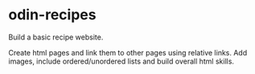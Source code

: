 # odin-recipes
<p>Build a basic recipe website.</p>

 <p>Create html pages and link them to other pages using relative links. Add images, include ordered/unordered lists and build overall html skills.</p>